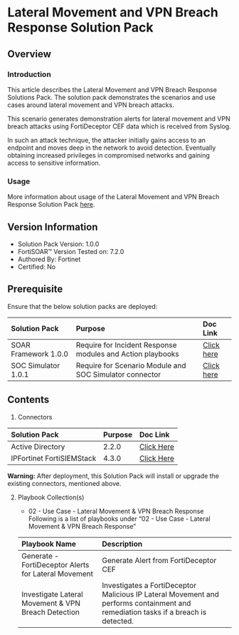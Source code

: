 # Lateral Movement and VPN Breach Response Solution Pack

## Overview

### Introduction

This article describes the Lateral Movement and VPN Breach Response Solutions Pack. The solution pack demonstrates the scenarios and use cases around lateral movement and VPN breach attacks.

This scenario generates demonstration alerts for lateral movement and VPN breach attacks using FortiDeceptor CEF data which is received from Syslog.

In such an attack technique, the attacker initially gains access to an endpoint and moves deep in the network to avoid detection. Eventually obtaining increased privileges in compromised networks and gaining access to sensitive information.

### Usage

More information about usage of the Lateral Movement and VPN Breach Response Solution Pack [here](https://github.com/fortinet-fortisoar/solution-pack-lateral-movement-and-vpn-breach-response/blob/develop/docs/solution-pack-guide.md).

## Version Information

- Solution Pack Version: 1.0.0
- FortiSOAR™ Version Tested on: 7.2.0
- Authored By: Fortinet
- Certified: No

## Prerequisite

Ensure that the below solution packs are deployed:

**Solution Pack**|**Purpose**|**Doc Link**|
| :- | :- | :- |
|SOAR Framework 1.0.0|Require for Incident Response modules and Action playbooks|[Click here](https://github.com/fortinet-fortisoar/solution-pack-soar-framework/blob/develop/README.md)|
|SOC Simulator 1.0.1|Require for Scenario Module and SOC Simulator connector| [Click here](https://github.com/fortinet-fortisoar/solution-pack-soc-simulator/blob/develop/README.md)|

## Contents

1. Connectors

**Solution Pack**|**Purpose**|**Doc Link**|
| :- | :- | :- |
|Active Directory|2.2.0|[Click Here](https://docs.fortinet.com/document/fortisoar/2.2.0/active-directory/154/active-directory-v2-2-0)|
|IPFortinet FortiSIEMStack|4.3.0|[Click Here](https://docs.fortinet.com/document/fortisoar/4.3.0/fortinet-fortisiem/187/fortinet-fortisiem-v4-3-0)|

**Warning:** After deployment, this Solution Pack will install or upgrade the existing connectors, mentioned above.

2. Playbook Collection(s)

    - 02 - Use Case - Lateral Movement & VPN Breach Response 
Following is a list of playbooks under “02 - Use Case - Lateral Movement & VPN Breach Response”

    **Playbook Name**|**Description**
    | :- | :- |
    |Generate - FortiDeceptor Alerts for Lateral Movement|Generate Alert from FortiDeceptor CEF|
    |Investigate Lateral Movement & VPN Breach Detection|Investigates a FortiDeceptor Malicious IP Lateral Movement and performs containment and remediation tasks if a breach is detected.|
